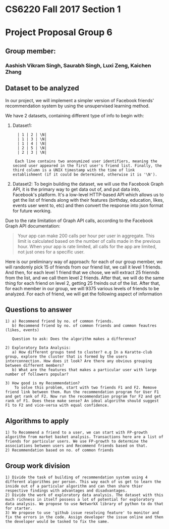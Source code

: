 # CS6220 Fall 2017 Section 1
# Project Proposal Group 6
## Group member: 
### Aashish Vikram Singh, Saurabh Singh, Luxi Zeng, Kaichen Zhang
## Dataset to be analyzed
In our project, we will implement a simpler version of Facebook friends' recommendation system by using the unsupervised learning method. 

We have 2 datasets, containing different type of info to begin with:
1) Dataset1:   

         | 1 | 2 | \N|
         | 1 | 3 | \N|
         | 1 | 4 | \N|
         | 2 | 5 | \N|
         | 2 | 3 | \N|
        
        Each line contains two anonymized user identifiers, meaning the second user appeared in the first user's friend list. Finally, the third column is a UNIX timestamp with the time of link establishment (if it could be determined, otherwise it is '\N').
        
2) Dataset2:  To begin building the dataset, we will use the Facebook Graph API, it is the primary way to get data out of, and put data into, Facebook's platform. It's a low-level HTTP-based API which allows us to get the list of friends along with their features (birthday, education, likes, events user went to, etc) and then convert the response into json format for future working. 

Due to the rate limitation of Graph API calls, according to the Facebook Graph API documentation: 
> Your app can make 200 calls per hour per user in aggregate. This limit is calculated based on the number of calls made in the previous hour. When your app is rate limited, all calls for the app are limited, not just ones for a specific user.

Here is our preliminary way of approach: for each of our group member, we will randomly pick 15 of friends from our friend list, we call it level 1 friends. And then, for each level 1 friend that we chose, we will extract 25 friennds from the list, and we call them level 2 friends. After that, we will do the same thing for each friend on level 2, getting 25 freinds out of the list. After that, for each member in our group, we will 9375 various levels of friends to be analyzed. For each of friend, we will get the following aspect of information
## Questions to answer

    1) a) Recommend friend by no. of common friends.
       b) Recommend friend by no. of common friends and common feautres (likes, events)
       
       Question to ask: Does the algorithm makes a difference?
       
    2) Exploratory Data Analysis:
       a) How different groups tend to cluster? e.g In a Karatte-club group, explore the cluster that is formed by the users interconnection. How does it look? Are there any obvious grouping between different members?
       b) What are the features that makes a particular user with large number of followers popular?

    3) How good is my Recommendation? 
        To solve this problem, start with two friends F1 and F2. Remove friend link between them. Run the recommendation program for User F1 and get rank of F2. Now run the recommendation program for F2 and get rank of F1. Does these make sense? An ideal algorithm should suggest F1 to F2 and vice-versa with equal confidence.
        

## Algorithms to apply

    1) To Recommend a friend to a user, we can start with FP-growth algorithm from market basket analysis. Transactions here are a list of friends for particular users. We use FP-growth to determine the associations between users and Recommend friends based on that.
    2) Recommendation based on no. of common friends

## Group work division
    1) Divide the task of building of recommendation system using 4 different algorithms per person. This way each of us get to learn the inside out of a particular algorithm and can then share thier respective findings with advantages and disadvantages.
    2) Divide the work of exploratory data analysis. The dataset with this much richness in itself possess a lot of potential for exploratory data analysis. We propose to use NetworkX library of python to do that for starter.
    3) We propose to use 'github issue resolving feature' to monitor and fix the errors in the code. Assign developer the issue online and then the developer would be tasked to fix the same.
